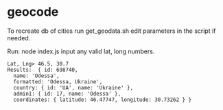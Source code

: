 # geocode

To recreate db of cities run get_geodata.sh edit parameters in the script if needed.

Run: node index.js input any valid lat, long numbers.

```
Lat, Lng> 46.5, 30.7
Results:  { id: 698740,
  name: 'Odessa',
  formatted: 'Odessa, Ukraine',
  country: { id: 'UA', name: 'Ukraine' },
  admin1: { id: 17, name: 'Odessa' },
  coordinates: { latitude: 46.47747, longitude: 30.73262 } }
  ```
